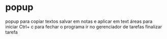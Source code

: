 # popup
popup para copiar textos salvar em notas e aplicar em text áreas
para iniciar Ctrl+ c
para fechar o programa ir no gerenciador de tarefas finalizar tarefa
